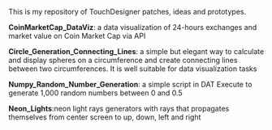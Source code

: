This is my repository of TouchDesigner patches, ideas and prototypes.

<b>CoinMarketCap_DataViz</b>: a data visualization of 24-hours exchanges and market value on Coin Market Cap via API

<b>Circle_Generation_Connecting_Lines</b>: a simple but elegant way to calculate and display spheres on a circumference and create connecting lines between two circumferences. It is well suitable for data visualization tasks

<b>Numpy_Random_Number_Generation</b>: a simple script in DAT Execute to generate 1,000 random numbers between 0 and 0.5

<b>Neon_Lights</b>:neon light rays generators with rays that propagates themselves from center screen to up, down, left and right
